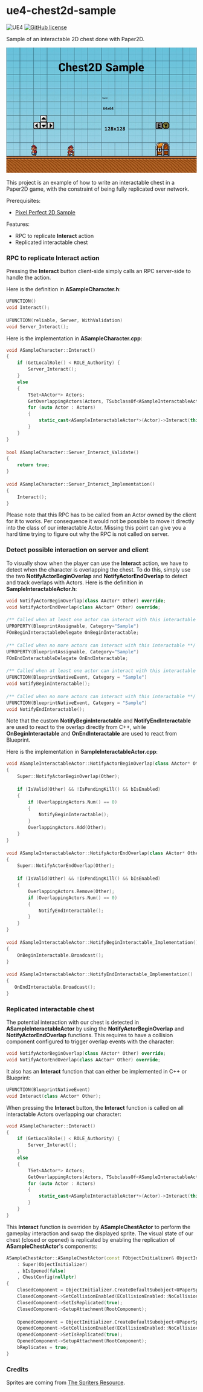 # ue4-chest2d-sample

![UE4](https://img.shields.io/badge/UE4-4.25+-blue)
[![GitHub license](https://img.shields.io/badge/license-MIT-blue.svg)](https://raw.githubusercontent.com/Nauja/ue4-jetpack-sample/master/LICENSE)

Sample of an interactable 2D chest done with Paper2D.

![Preview](https://github.com/Nauja/ue4-chest2d-sample/raw/master/docs/preview.gif)

This project is an example of how to write an interactable chest in a Paper2D game, with the constraint of
being fully replicated over network.

Prerequisites:
  * [Pixel Perfect 2D Sample](https://github.com/Nauja/ue4-pixelperfect2d-sample)

Features:
  * RPC to replicate **Interact** action
  * Replicated interactable chest

### RPC to replicate Interact action

Pressing the **Interact** button client-side simply calls an RPC server-side to handle the action.

Here is the definition in **ASampleCharacter.h**:

```cpp
UFUNCTION()
void Interact();

UFUNCTION(reliable, Server, WithValidation)
void Server_Interact();
```

Here is the implementation in **ASampleCharacter.cpp**:

```cpp
void ASampleCharacter::Interact()
{
    if (GetLocalRole() < ROLE_Authority) {
        Server_Interact();
    }
    else
    {
        TSet<AActor*> Actors;
        GetOverlappingActors(Actors, TSubclassOf<ASampleInteractableActor>());
        for (auto Actor : Actors)
        { 
            static_cast<ASampleInteractableActor*>(Actor)->Interact(this);
        }
    }
}

bool ASampleCharacter::Server_Interact_Validate()
{
    return true;
}

void ASampleCharacter::Server_Interact_Implementation()
{
    Interact();
}
```

Please note that this RPC has to be called from an Actor owned by the client for it to works.
Per consequence it would not be possible to move it directly into the class of our
interactable Actor. Missing this point can give you a hard time trying to figure out why
the RPC is not called on server.

### Detect possible interaction on server and client

To visually show when the player can use the **Interact** action, we have to detect
when the character is overlapping the chest. To do this, simply use the two **NotifyActorBeginOverlap**
and **NotifyActorEndOverlap** to detect and track overlaps with Actors. Here is the definition in
**SampleInteractableActor.h**:

```cpp
void NotifyActorBeginOverlap(class AActor* Other) override;
void NotifyActorEndOverlap(class AActor* Other) override;

/** Called when at least one actor can interact with this interactable **/
UPROPERTY(BlueprintAssignable, Category="Sample")
FOnBeginInteractableDelegate OnBeginInteractable;

/** Called when no more actors can interact with this interactable **/
UPROPERTY(BlueprintAssignable, Category="Sample")
FOnEndInteractableDelegate OnEndInteractable;

/** Called when at least one actor can interact with this interactable **/
UFUNCTION(BlueprintNativeEvent, Category = "Sample")
void NotifyBeginInteractable();

/** Called when no more actors can interact with this interactable **/
UFUNCTION(BlueprintNativeEvent, Category = "Sample")
void NotifyEndInteractable();
```

Note that the custom **NotifyBeginInteractable** and **NotifyEndInteractable** are used to react to the
overlap directly from C++, while **OnBeginInteractable** and **OnEndInteractable** are used to react
from Blueprint.

Here is the implementation in **SampleInteractableActor.cpp**:

```cpp
void ASampleInteractableActor::NotifyActorBeginOverlap(class AActor* Other)
{
    Super::NotifyActorBeginOverlap(Other);

    if (IsValid(Other) && !IsPendingKill() && bIsEnabled)
    {
        if (OverlappingActors.Num() == 0)
        {
            NotifyBeginInteractable();
        }
        OverlappingActors.Add(Other);
    }
}

void ASampleInteractableActor::NotifyActorEndOverlap(class AActor* Other)
{
    Super::NotifyActorEndOverlap(Other);

    if (IsValid(Other) && !IsPendingKill() && bIsEnabled)
    {
        OverlappingActors.Remove(Other);
        if (OverlappingActors.Num() == 0)
        {
            NotifyEndInteractable();
        }
    }
}

void ASampleInteractableActor::NotifyBeginInteractable_Implementation()
{
    OnBeginInteractable.Broadcast();
}

void ASampleInteractableActor::NotifyEndInteractable_Implementation()
{
   OnEndInteractable.Broadcast();
}
```

### Replicated interactable chest

The potential interaction with our chest is detected in **ASampleInteractableActor** by using the **NotifyActorBeginOverlap** and **NotifyActorEndOverlap** functions. This requires to have a collision component configured to trigger overlap events with
the character:

```cpp
void NotifyActorBeginOverlap(class AActor* Other) override;
void NotifyActorEndOverlap(class AActor* Other) override;
```

It also has an **Interact** function that can either be implemented in C++ or Blueprint:

```cpp
UFUNCTION(BlueprintNativeEvent)
void Interact(class AActor* Other);
```

When pressing the **Interact** button, the **Interact** function is called on all interactable Actors overlapping our character:

```cpp
void ASampleCharacter::Interact()
{
    if (GetLocalRole() < ROLE_Authority) {
        Server_Interact();
    }
    else
    {
        TSet<AActor*> Actors;
        GetOverlappingActors(Actors, TSubclassOf<ASampleInteractableActor>());
        for (auto Actor : Actors)
        { 
            static_cast<ASampleInteractableActor*>(Actor)->Interact(this);
        }
    }
}
```

This **Interact** function is overriden by **ASampleChestActor** to perform the gameplay interaction and swap the displayed sprite. The visual state of our chest (closed or opened) is replicated by enabling the replication of **ASampleChestActor**'s components:

```cpp
ASampleChestActor::ASampleChestActor(const FObjectInitializer& ObjectInitializer)
    : Super(ObjectInitializer)
    , bIsOpened(false)
    , ChestConfig(nullptr)
{
    ClosedComponent = ObjectInitializer.CreateDefaultSubobject<UPaperSpriteComponent>(this, ClosedSpriteComponentName);
    ClosedComponent->SetCollisionEnabled(ECollisionEnabled::NoCollision);
    ClosedComponent->SetIsReplicated(true);
    ClosedComponent->SetupAttachment(RootComponent);

    OpenedComponent = ObjectInitializer.CreateDefaultSubobject<UPaperSpriteComponent>(this, OpenedSpriteComponentName);
    OpenedComponent->SetCollisionEnabled(ECollisionEnabled::NoCollision);
    OpenedComponent->SetIsReplicated(true);
    OpenedComponent->SetupAttachment(RootComponent);
    bReplicates = true;
}
```

### Credits

Sprites are coming from [The Spriters Resource](https://www.spriters-resource.com/).
